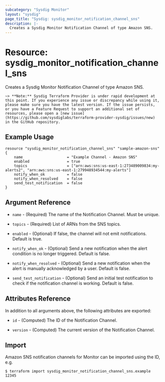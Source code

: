 ```yaml
---
subcategory: "Sysdig Monitor"
layout: "sysdig"
page_title: "Sysdig: sysdig_monitor_notification_channel_sns"
description: |-
  Creates a Sysdig Monitor Notification Channel of type Amazon SNS.
---
```


# Resource: sysdig_monitor_notification_channel_sns

Creates a Sysdig Monitor Notification Channel of type Amazon SNS.

`~> **Note:** Sysdig Terraform Provider is under rapid development at this point. If you experience any issue or discrepancy while using it, please make sure you have the latest version. If the issue persists, or you have a Feature Request to support an additional set of resources, please open a [new issue](https://github.com/sysdiglabs/terraform-provider-sysdig/issues/new) in the GitHub repository.`

## Example Usage

```hcl
resource "sysdig_monitor_notification_channel_sns" "sample-amazon-sns" {
	name                    = "Example Channel - Amazon SNS"
	enabled                 = true
	topics                  = ["arn:aws:sns:us-east-1:273489009834:my-alerts2", "arn:aws:sns:us-east-1:279948934544:my-alerts"]
	notify_when_ok          = false
	notify_when_resolved    = false
	send_test_notification  = false
}
```

## Argument Reference

* `name` - (Required) The name of the Notification Channel. Must be unique.

* `topics` - (Required) List of ARNs from the SNS topics.

* `enabled` - (Optional) If false, the channel will not emit notifications. Default is true.

* `notify_when_ok` - (Optional) Send a new notification when the alert condition is 
    no longer triggered. Default is false.

* `notify_when_resolved` - (Optional) Send a new notification when the alert is manually 
    acknowledged by a user. Default is false.

* `send_test_notification` - (Optional) Send an initial test notification to check
    if the notification channel is working. Default is false.

## Attributes Reference

In addition to all arguments above, the following attributes are exported:

* `id` - (Computed) The ID of the Notification Channel.

* `version` - (Computed) The current version of the Notification Channel.

## Import

Amazon SNS notification channels for Monitor can be imported using the ID, e.g.

```
$ terraform import sysdig_monitor_notification_channel_sns.example 12345
```